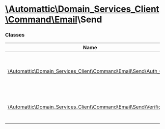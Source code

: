 # [\Automattic](../namespaces/automattic.md)[\Domain_Services_Client](../namespaces/automattic-domain-services-client.md)[\Command](../namespaces/automattic-domain-services-client-command.md)[\Email](../namespaces/automattic-domain-services-client-command-email.md)\Send

### Classes

| Name | Summary |
|------|---------|
| [\Automattic\Domain_Services_Client\Command\Email\Send\Auth_Code](../classes/Automattic-Domain-Services-Client-Command-Email-Send-Auth-Code.md) | Send domain auth code to the domain owner |
| [\Automattic\Domain_Services_Client\Command\Email\Send\Verification](../classes/Automattic-Domain-Services-Client-Command-Email-Send-Verification.md) | Resend email for domain contact verification |
